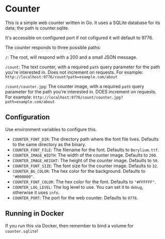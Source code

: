 # Counter

This is a simple web counter written in Go. It uses a SQLite database for its data; the path
is counter.sqlite.

It's accessible on configured port if not cofigured it will default to 9776.

The counter responds to three possible paths:

`/`: The root, will respond with a 200 and a small JSON message.

`/count`: The text counter, with a required `path` query parameter for the path you're interested in. Does not increment on requests. For example: `http://localhost:9776/count?path=example.com/about`

`/count/counter.jpg`: The counter image, with a required `path` query parameter for the path you're interested in. DOES increment on requests. For example: `http://localhost:9776/count/counter.jpg?path=example.com/about`

## Configuration

Use environment variables to configure this.

* `COUNTER_FONT_DIR`: The directory path where the font file lives. Defaults to the same directory as the binary.
* `COUNTER_FONT_FILE`: The filename for the font. Defaults to `Berylium.ttf`.
* `COUNTER_IMAGE_WIDTH`: The width of the counter image. Defaults to `200`.
* `COUNTER_IMAGE_HEIGHT`: The height of the counter image. Defaults to `50`.
* `COUNTER_FONT_SIZE`: The font size for the counter image. Defaults to `32`.
* `COUNTER_BG_COLOR`: The hex color for the background. Defaults to `"#000000"`.
* `COUNTER_FONT_COLOR`: The hex color for the font. Defaults to `"#FFFFFF"`.
* `COUNTER_LOG_LEVEL`: The log level to use. You can set it to `debug`, otherwise it uses `info`.
* `COUNTER_PORT`: The port for the web counter. Defaults to `9776`.

## Running in Docker

If you run this via Docker, then remember to bind a volume for `counter.sqlite`!
